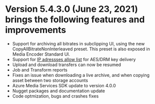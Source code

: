 # Version 5.4.3.0 (June 23, 2021) brings the following features and improvements

* Support for archiving all bitrates in subclipping UI, using the new CopyAllBitrateNonInterleaved preset. This preset is also exposed in Media Encoder Standard UI.
* Support for [IP adressses allow list](https://docs.microsoft.com/en-us/azure/media-services/latest/drm-content-protection-key-delivery-ip-allow) for AES/DRM key delivery
* Upload and download transfers can now be resumed
* Job and Transform reports
* Fixes an issue when downloading a live archive, and when copying asset between two storage accounts
* Azure Media Services SDK update to version 4.0.0
* Nugget packages and documentation update
* Code optmization, bugs and crashes fixes
